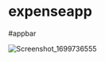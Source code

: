 # expenseapp
#appbar

![Screenshot_1699736555](https://github.com/smakckbl/Workshop-6-appabar-/assets/148996142/b88fb6e8-a2c1-418c-890e-896a0eb27e69)
